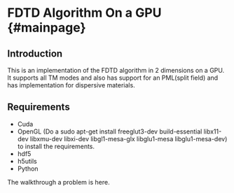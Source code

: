 FDTD Algorithm On a GPU                        {#mainpage}
=======================

Introduction
------------

This is an implementation of the FDTD algorithm in 2 dimensions on a GPU.
It supports all TM modes and also has support for an PML(split field) and 
has implementation for dispersive materials.

Requirements
-------------

* Cuda
* OpenGL (Do a sudo apt-get install freeglut3-dev build-essential libx11-dev libxmu-dev libxi-dev libgl1-mesa-glx libglu1-mesa libglu1-mesa-dev)
to install the requirements.
* hdf5 
* h5utils
* Python

The walkthrough a problem is here.
